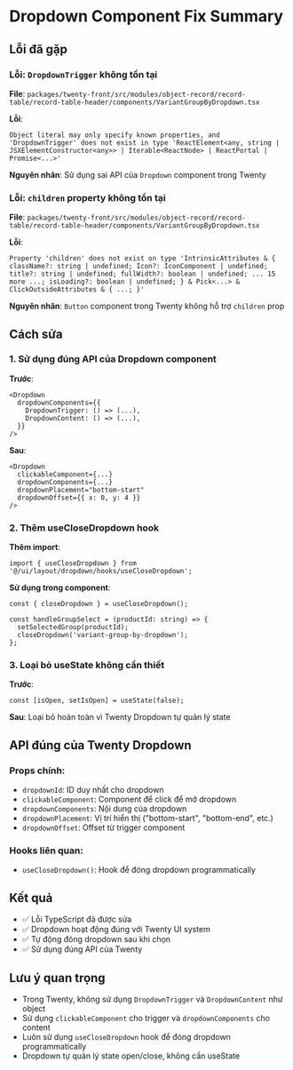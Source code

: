 # Dropdown Component Fix Summary

## Lỗi đã gặp

### Lỗi: `DropdownTrigger` không tồn tại
**File**: `packages/twenty-front/src/modules/object-record/record-table/record-table-header/components/VariantGroupByDropdown.tsx`

**Lỗi**:
```
Object literal may only specify known properties, and 'DropdownTrigger' does not exist in type 'ReactElement<any, string | JSXElementConstructor<any>> | Iterable<ReactNode> | ReactPortal | Promise<...>'
```

**Nguyên nhân**: Sử dụng sai API của `Dropdown` component trong Twenty

### Lỗi: `children` property không tồn tại
**File**: `packages/twenty-front/src/modules/object-record/record-table/record-table-header/components/VariantGroupByDropdown.tsx`

**Lỗi**:
```
Property 'children' does not exist on type 'IntrinsicAttributes & { className?: string | undefined; Icon?: IconComponent | undefined; title?: string | undefined; fullWidth?: boolean | undefined; ... 15 more ...; isLoading?: boolean | undefined; } & Pick<...> & ClickOutsideAttributes & { ...; }'
```

**Nguyên nhân**: `Button` component trong Twenty không hỗ trợ `children` prop

## Cách sửa

### 1. Sử dụng đúng API của Dropdown component

**Trước**:
```tsx
<Dropdown
  dropdownComponents={{
    DropdownTrigger: () => (...),
    DropdownContent: () => (...),
  }}
/>
```

**Sau**:
```tsx
<Dropdown
  clickableComponent={...}
  dropdownComponents={...}
  dropdownPlacement="bottom-start"
  dropdownOffset={{ x: 0, y: 4 }}
/>
```

### 2. Thêm useCloseDropdown hook

**Thêm import**:
```tsx
import { useCloseDropdown } from '@/ui/layout/dropdown/hooks/useCloseDropdown';
```

**Sử dụng trong component**:
```tsx
const { closeDropdown } = useCloseDropdown();

const handleGroupSelect = (productId: string) => {
  setSelectedGroup(productId);
  closeDropdown('variant-group-by-dropdown');
};
```

### 3. Loại bỏ useState không cần thiết

**Trước**:
```tsx
const [isOpen, setIsOpen] = useState(false);
```

**Sau**: Loại bỏ hoàn toàn vì Twenty Dropdown tự quản lý state

## API đúng của Twenty Dropdown

### Props chính:
- `dropdownId`: ID duy nhất cho dropdown
- `clickableComponent`: Component để click để mở dropdown
- `dropdownComponents`: Nội dung của dropdown
- `dropdownPlacement`: Vị trí hiển thị ("bottom-start", "bottom-end", etc.)
- `dropdownOffset`: Offset từ trigger component

### Hooks liên quan:
- `useCloseDropdown()`: Hook để đóng dropdown programmatically

## Kết quả

- ✅ Lỗi TypeScript đã được sửa
- ✅ Dropdown hoạt động đúng với Twenty UI system
- ✅ Tự động đóng dropdown sau khi chọn
- ✅ Sử dụng đúng API của Twenty

## Lưu ý quan trọng

- Trong Twenty, không sử dụng `DropdownTrigger` và `DropdownContent` như object
- Sử dụng `clickableComponent` cho trigger và `dropdownComponents` cho content
- Luôn sử dụng `useCloseDropdown` hook để đóng dropdown programmatically
- Dropdown tự quản lý state open/close, không cần useState
